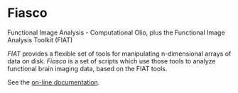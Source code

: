 # Fiasco
Functional Image Analysis - Computational Olio, plus the Functional Image Analysis Toolkit (FIAT)

_FIAT_ provides a flexible set of tools for manipulating n-dimensional arrays of data on disk.  _Fiasco_ is a set of scripts which use those tools to analyze functional brain imaging data, based on the FIAT tools.

See the [on-line documentation](https://jswelling.github.io/Fiasco/).
